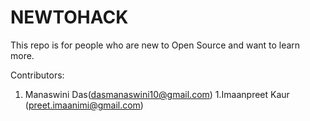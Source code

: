 # NEWTOHACK
This repo is for people who are new to Open Source and want to learn more. 

Contributors:
1. Manaswini Das(dasmanaswini10@gmail.com)
1.Imaanpreet Kaur (preet.imaanimi@gmail.com)
